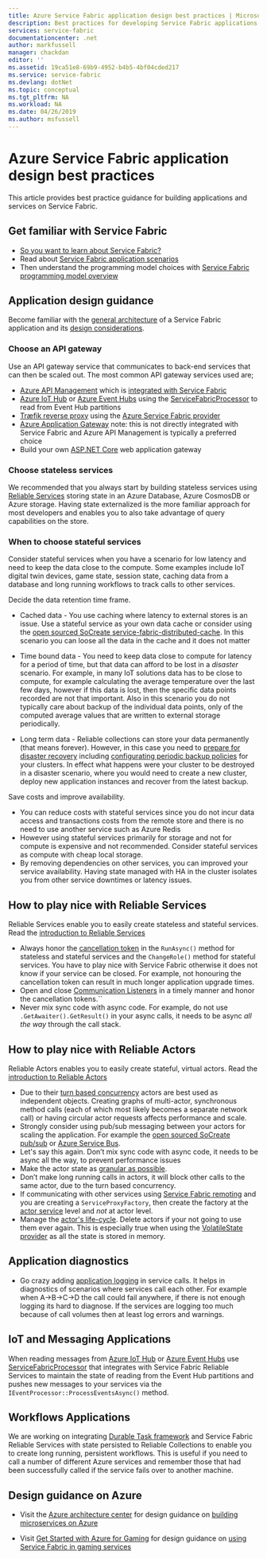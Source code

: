 ```yaml
---
title: Azure Service Fabric application design best practices | Microsoft Docs
description: Best practices for developing Service Fabric applications.
services: service-fabric
documentationcenter: .net
author: markfussell
manager: chackdan
editor: ''
ms.assetid: 19ca51e8-69b9-4952-b4b5-4bf04cded217
ms.service: service-fabric
ms.devlang: dotNet
ms.topic: conceptual
ms.tgt_pltfrm: NA
ms.workload: NA
ms.date: 04/26/2019
ms.author: msfussell
---
```


# Azure Service Fabric application design best practices

This article provides best practice guidance for building applications and services on Service Fabric.
 
## Get familiar with Service Fabric
* [So you want to learn about Service Fabric?](service-fabric-content-roadmap.md)
* Read about [Service Fabric application scenarios](service-fabric-application-scenarios.md)
* Then understand the programming model choices with [Service Fabric programming model overview](service-fabric-choose-framework.md)



## Application design guidance
Become familiar with the [general architecture](https://docs.microsoft.com/azure/architecture/reference-architectures/microservices/service-fabric) of a Service Fabric application and its [design considerations](https://docs.microsoft.com/azure/architecture/reference-architectures/microservices/service-fabric#design-considerations). 

### Choose an API gateway
Use an API gateway service that communicates to back-end services that can then be scaled out. The most common API gateway services used are;

- [Azure API Management](https://docs.microsoft.com/azure/service-fabric/service-fabric-api-management-overview) which is [integrated with Service Fabric](https://docs.microsoft.com/azure/service-fabric/service-fabric-tutorial-deploy-api-management)
- [Azure IoT Hub](https://docs.microsoft.com/azure/iot-hub/) or [Azure Event Hubs](https://docs.microsoft.com/azure/event-hubs/) using the [ServiceFabricProcessor](https://github.com/Azure/azure-event-hubs/tree/master/samples/DotNet/ServiceFabricProcessor) to read from Event Hub partitions
- [Træfik reverse proxy](https://blogs.msdn.microsoft.com/azureservicefabric/2018/04/05/intelligent-routing-on-service-fabric-with-traefik/) using the [Azure Service Fabric provider](https://docs.traefik.io/configuration/backends/servicefabric/)
- [Azure Application Gateway](https://docs.microsoft.com/en-us/azure/application-gateway/) note: this is not directly integrated with Service Fabric and Azure API Management is typically a preferred choice
- Build your own [ASP.NET Core](https://docs.microsoft.com/azure/service-fabric/service-fabric-reliable-services-communication-aspnetcore) web application gateway

### Choose stateless services
We recommended that you always start by building stateless services using [Reliable Services](https://docs.microsoft.com/azure/service-fabric/service-fabric-reliable-services-introduction) storing state in an Azure Database, Azure CosmosDB or Azure storage. Having state externalized is the more familiar approach for most developers and enables you to also take advantage of query capabilities on the store.  

### When to choose stateful services
Consider stateful services when you have a scenario for low latency and need to keep the data close to the compute. Some examples include IoT digital twin devices, game state, session state, caching data from a database and long running workflows to track calls to other services.

Decide the data retention time frame. 

* Cached data - You use caching where latency to external stores is an issue. Use a stateful service as your own data cache or consider using the [open sourced SoCreate service-fabric-distributed-cache](https://github.com/SoCreate/service-fabric-distributed-cache). In this scenario you can loose all the data in the cache and it does not matter

* Time bound data - You need to keep data close to compute for latency for a period of time, but that data can afford to be lost in a *disaster* scenario. For example, in many IoT solutions data has to be close to compute, for example calculating the average temperature over the last few days, however if this data is lost, then the specific data points recorded are not that important. Also in this scenario you do not typically care about backup of the individual data points, only of the computed average values that are written to external storage periodically.  

* Long term data - Reliable collections can store your data permanently (that means forever). However, in this case you need to [prepare for disaster recovery](https://docs.microsoft.com/azure/service-fabric/service-fabric-disaster-recovery) including [configurating periodic backup policies](https://docs.microsoft.com/azure/service-fabric/service-fabric-backuprestoreservice-configure-periodic-backup) for your clusters. In effect what happens were your cluster to be destroyed in a disaster scenario, where you would need to create a new cluster, deploy new application instances and recover from the latest backup. 

Save costs and improve availability. 
- You can reduce costs with stateful services since you do not incur data access and transactions costs from the remote store and there is no need to use another service such as Azure Redis
- However using stateful services primarily for storage and not for compute is expensive and not recommended. Consider stateful services as compute with cheap local storage.
- By removing dependencies on other services, you can improved your service availability. Having state managed with HA in the cluster isolates you from other service downtimes or latency issues.

## How to play nice with Reliable Services
Reliable Services enable you to easily create stateless and stateful services. Read the [introduction to Reliable Services](https://docs.microsoft.com/azure/service-fabric/service-fabric-reliable-services-introduction)
- Always honor the [cancellation token](https://docs.microsoft.com/azure/service-fabric/service-fabric-reliable-services-lifecycle#stateful-service-primary-swaps) in the `RunAsync()` method for stateless and stateful services and the `ChangeRole()` method for stateful services. You have to play nice with Service Fabric otherwise it does not know if your service can be closed. For example, not honouring the cancellation token can result in much longer application upgrade times.
-	Open and close [Communication Listeners](https://docs.microsoft.com/azure/service-fabric/service-fabric-reliable-services-communication) in a timely manner and honor the cancellation tokens.``
-	Never mix sync code with async code. For example, do not use `.GetAwaiter().GetResult()` in your async calls, it needs to be async *all the way* through the call stack.

## How to play nice with Reliable Actors
Reliable Actors enables you to easily create stateful, virtual actors. Read the [introduction to Reliable Actors](https://docs.microsoft.com/azure/service-fabric/service-fabric-reliable-actors-introduction)
- Due to their [turn based concurrency](https://docs.microsoft.com/azure/service-fabric/service-fabric-reliable-actors-introduction#concurrency) actors are best used as independent objects. Creating graphs of multi-actor, synchronous method calls (each of which most likely becomes a separate network call) or having circular actor requests affects performance and scale.
- Strongly consider using pub/sub messaging between your actors for scaling the application. For example the [open sourced SoCreate pub/sub](https://service-fabric-pub-sub.socreate.it/) or [Azure Service Bus](https://docs.microsoft.com/azure/service-bus/).
- Let's say this again.  Don’t mix sync code with async code, it needs to be async all the way, to prevent performance issues
- Make the actor state as [granular as possible](https://docs.microsoft.com/azure/service-fabric/service-fabric-reliable-actors-state-management#best-practices).
- Don’t make long running calls in actors, it will block other calls to the same actor, due to the turn based concurrency.
- If communicating with other services using [Service Fabric remoting](https://docs.microsoft.com/azure/service-fabric/service-fabric-reliable-services-communication-remoting) and you are creating a `ServiceProxyFactory`, then create the factory at the [actor service](https://docs.microsoft.com/azure/service-fabric/service-fabric-reliable-actors-using) level and *not* at actor level.
- Manage the [actor's life-cycle](https://docs.microsoft.com/azure/service-fabric/service-fabric-reliable-actors-state-management#best-practices). Delete actors if your not going to use them ever again. This is especially true when using the [VolatileState provider](https://docs.microsoft.com/azure/service-fabric/service-fabric-reliable-actors-state-management#state-persistence-and-replication) as all the state is stored in memory.

## Application diagnostics
- Go crazy adding [application logging](https://docs.microsoft.com/azure/service-fabric/service-fabric-diagnostics-event-generation-app) in service calls. It helps in diagnostics of scenarios where services call each other. For example when A->B->C->D the call could fail anywhere, if there is not enough logging its  hard to diagnose. If the services are logging too much because of call volumes then at least log errors and warnings.

## IoT and Messaging Applications
When reading messages from [Azure IoT Hub](https://docs.microsoft.com/azure/iot-hub/) or [Azure Event Hubs](https://docs.microsoft.com/azure/event-hubs/) use  [ServiceFabricProcessor](https://github.com/Azure/azure-event-hubs/tree/master/samples/DotNet/ServiceFabricProcessor) that integrates with Service Fabric Reliable Services to maintain the state of reading from the Event Hub partitions and pushes new messages to your services via the `IEventProcessor::ProcessEventsAsync()` method.

## Workflows Applications
We are working on integrating [Durable Task framework](https://github.com/Azure/durabletask) and Service Fabric Reliable Services with state persisted to Reliable Collections to enable you to create long running, persistent workflows. This is  useful if you need to call a number of different Azure services and remember those that had been successfully called if the service fails over to another machine. 

## Design guidance on Azure
* Visit the [Azure architecture center](https://docs.microsoft.com/azure/architecture/microservices/) for design guidance on [building microservices on Azure](https://docs.microsoft.com/azure/architecture/microservices/)

* Visit [Get Started with Azure for Gaming](https://docs.microsoft.com/gaming/azure/) for design guidance on [using Service Fabric in gaming services](https://docs.microsoft.com/gaming/azure/reference-architectures/multiplayer-synchronous-sf)
